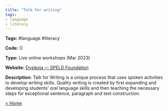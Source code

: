 ```yaml
---
title: "Talk for writing"
tags:
- language
- literacy
---
```


<p><b>Tags:</b> #language #literacy</p>
<p><b>Code:</b> O</p>
<p><b>Type:</b> Live online workshops (Mar 2023)</p>
<p><b>Website:</b>
<a href="https://dsf.net.au/our-services/workshops-and-events/talk-for-writing">Dyslexia — SPELD Foundation</a></p>

<p><b>Description:</b>
Talk for Writing is a unique process that uses spoken activities to develop writing skills. Quality writing is created by first expanding and developing students’ oral language skills and then teaching the necessary steps for exceptional sentence, paragraph and text construction.</p>

<p><a href="https://speechiegoodies.github.io/CPD-Vault">&lt; Home</a></p>